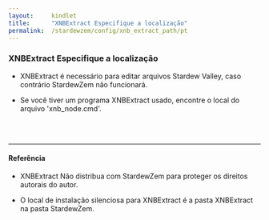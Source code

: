 ```yaml
---
layout:     kindlet
title:      "XNBExtract Especifique a localização"
permalink:  /stardewzem/config/xnb_extract_path/pt
---
```


### **XNBExtract Especifique a localização**

* XNBExtract é necessário para editar arquivos Stardew Valley, caso contrário StardewZem não funcionará.

* Se você tiver um programa XNBExtract usado, encontre o local do arquivo 'xnb_node.cmd'.

<br/>
<br/>

---
#### **Referência**

* XNBExtract Não distribua com StardewZem para proteger os direitos autorais do autor.

* O local de instalação silenciosa para XNBExtract é a pasta XNBExtract na pasta StardewZem.

<br/>
<br/>
